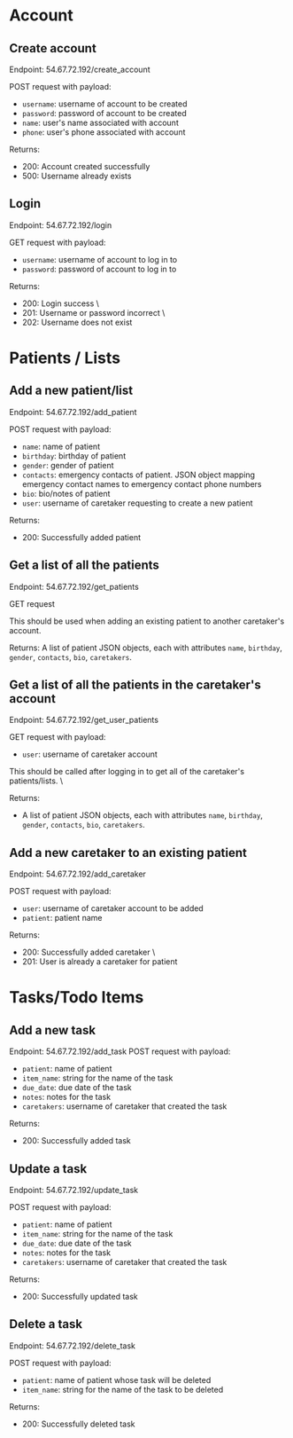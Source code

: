 # Account
## Create account
Endpoint: 54.67.72.192/create_account

POST request with payload:
- `username`: username of account to be created
- `password`: password of account to be created
- `name`: user's name associated with account
- `phone`: user's phone associated with account

Returns:
- 200: Account created successfully
- 500: Username already exists

## Login
Endpoint: 54.67.72.192/login

GET request with payload:
- `username`: username of account to log in to
- `password`: password of account to log in to

Returns:
- 200: Login success \
- 201: Username or password incorrect \
- 202: Username does not exist 

# Patients / Lists
## Add a new patient/list
Endpoint: 54.67.72.192/add_patient

POST request with payload:
- `name`: name of patient
- `birthday`: birthday of patient
- `gender`: gender of patient
- `contacts`: emergency contacts of patient. JSON object mapping emergency contact names  to emergency contact phone numbers
- `bio`: bio/notes of patient
- `user`: username of caretaker requesting to create a new patient 

Returns:
- 200: Successfully added patient

## Get a list of all the patients
Endpoint: 54.67.72.192/get_patients 

GET request

This should be used when adding an existing patient to another caretaker's account.


Returns:
A list of patient JSON objects, each with attributes `name`, `birthday`, `gender`, `contacts`, `bio`, `caretakers`.

## Get a list of all the patients in the caretaker's account
Endpoint: 54.67.72.192/get_user_patients 

GET request with payload:
- `user`: username of caretaker account

This should be called after logging in to get all of the caretaker's patients/lists. \

Returns:
- A list of patient JSON objects, each with attributes `name`, `birthday`, `gender`, `contacts`, `bio`, `caretakers`.

## Add a new caretaker to an existing patient
Endpoint: 54.67.72.192/add_caretaker

POST request with payload:
- `user`: username of caretaker account to be added
- `patient`: patient name

Returns:
- 200: Successfully added caretaker \
- 201: User is already a caretaker for patient

# Tasks/Todo Items
## Add a new task
Endpoint: 54.67.72.192/add_task
POST request with payload:
- `patient`: name of patient
- `item_name`: string for the name of the task 
- `due_date`: due date of the task
- `notes`: notes for the task
- `caretakers`: username of caretaker that created the task

Returns:
- 200: Successfully added task

## Update a task
Endpoint: 54.67.72.192/update_task

POST request with payload:
- `patient`: name of patient
- `item_name`: string for the name of the task 
- `due_date`: due date of the task
- `notes`: notes for the task
- `caretakers`: username of caretaker that created the task

Returns:
- 200: Successfully updated task

## Delete a task
Endpoint: 54.67.72.192/delete_task

POST request with payload:
- `patient`: name of patient whose task will be deleted
- `item_name`: string for the name of the task to be deleted

Returns:
- 200: Successfully deleted task
